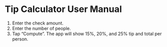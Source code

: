 # Tip Calculator User Manual
1. Enter the check amount.
2. Enter the number of people.
3. Tap “Compute”.
The app will show 15%, 20%, and 25% tip and total per person.

